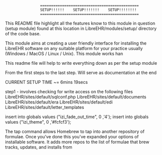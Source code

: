                     =============================================
                    SETUP!!!!!!    SETUP!!!!!!!    SETUP!!!!!!!!
                    =============================================
This README file highlight all the features know to this module in question (setup module) found at this
location in LibreEHR/modules/setup/ directory of the code base.

This module aims at creating a user friendly interface for installing the LibreEHR software on any suitable
platform for your practice usually (Windows / MacOS / Linux / Unix).
This module works han







This readme file will help to write everything down as per the setup module

From the first steps to the last step. Will serve as documentation at the end



CURRENT SETUP TIME ~= 6mins 19secs

step1 - involves checking for write access on the following files 
LibreEHR/sites/default/sqlconf.php
LibreEHR/sites/default/documents
LibreEHR/sites/default/era
LibreEHR/sites/default/edi
LibreEHR/sites/default/letter_templates

insert into globals values ("izi_fade_out_time", 0 ,'4');
insert into globals values ("izi_theme", 0 ,'#fcfcf3');


The tap command allows Homebrew to tap into another repository of formulae. 
Once you've done this you've expanded your options of installable software. It
adds more repos to the list of formulae that brew tracks, updates, and installs from


